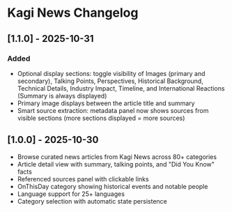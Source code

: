 # Kagi News Changelog

## [1.1.0] - 2025-10-31

### Added

- Optional display sections: toggle visibility of Images (primary and secondary), Talking Points, Perspectives, Historical Background, Technical Details, Industry Impact, Timeline, and International Reactions (Summary is always displayed)
- Primary image displays between the article title and summary
- Smart source extraction: metadata panel now shows sources from visible sections (more sections displayed = more sources)

## [1.0.0] - 2025-10-30

- Browse curated news articles from Kagi News across 80+ categories
- Article detail view with summary, talking points, and "Did You Know" facts
- Referenced sources panel with clickable links
- OnThisDay category showing historical events and notable people
- Language support for 25+ languages
- Category selection with automatic state persistence